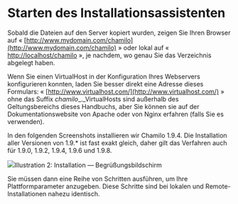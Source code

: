 # Starten des Installationsassistenten

Sobald die Dateien auf den Server kopiert wurden, zeigen Sie Ihren Browser auf « [http://www.mydomain.com/chamilo](http://www.mydomain.com/chamilo) » oder lokal auf « [http://localhost/chamilo](http://localhost/chamilo) », je nachdem, wo genau Sie das Verzeichnis abgelegt haben.

Wenn Sie einen VirtualHost in der Konfiguration Ihres Webservers konfigurieren konnten, laden Sie besser direkt eine Adresse dieses Formulars: « [http://www.virtualhost.com/](http://www.virtualhost.com/) » ohne das Suffix _chamilo_\_.\_VirtualHosts sind außerhalb des Geltungsbereichs dieses Handbuchs, aber Sie können sie auf der Dokumentationswebsite von Apache oder von Nginx erfahren \(falls Sie es verwenden\).

In den folgenden Screenshots installieren wir Chamilo 1.9.4. Die Installation aller Versionen von 1.9.\* ist fast exakt gleich, daher gilt das Verfahren auch für 1.9.0, 1.9.2, 1.9.4, 1.9.6 und 1.9.8.

![](../../../../.gitbook/assets/images1%20%285%29.png)Illustration 2: Installation — Begrüßungsbildschirm

Sie müssen dann eine Reihe von Schritten ausführen, um Ihre Plattformparameter anzugeben. Diese Schritte sind bei lokalen und Remote-Installationen nahezu identisch.